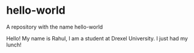 # hello-world
A repository with the name hello-world


Hello! My name is Rahul, I am a student at Drexel University.
I just had my lunch!
